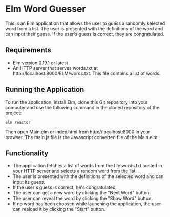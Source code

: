 # Elm Word Guesser

This is an Elm application that allows the user to guess a randomly selected word from a list. The user is presented with the definitions of the word and can input their guess. If the user's guess is correct, they are congratulated.

## Requirements

* Elm version 0.19.1 or latest
* An HTTP server that serves words.txt at http://localhost:8000/ELM/words.txt. This file contains a list of words.

## Running the Application

To run the application, install Elm, clone this Git repository into your computer and use the following command in the cloned repository of the project:

`elm reactor`

Then open Main.elm or index.html from http://localhost:8000 in your browser. The main.js file is the Javascript converted file of the Main.elm.

## Functionality

* The application fetches a list of words from the file words.txt hosted in your HTTP server and selects a random word from the list.
* The user is presented with the definitions of the selected word and can input its guess.
* If the user's guess is correct, he's congratulated.
* The user can get a new word by clicking the "Next Word" button.
* The user can reveal the word by clicking the "Show Word" button.
* If no word has been choosen while launching the application, the user can reaload it by clicking the "Start" button.



